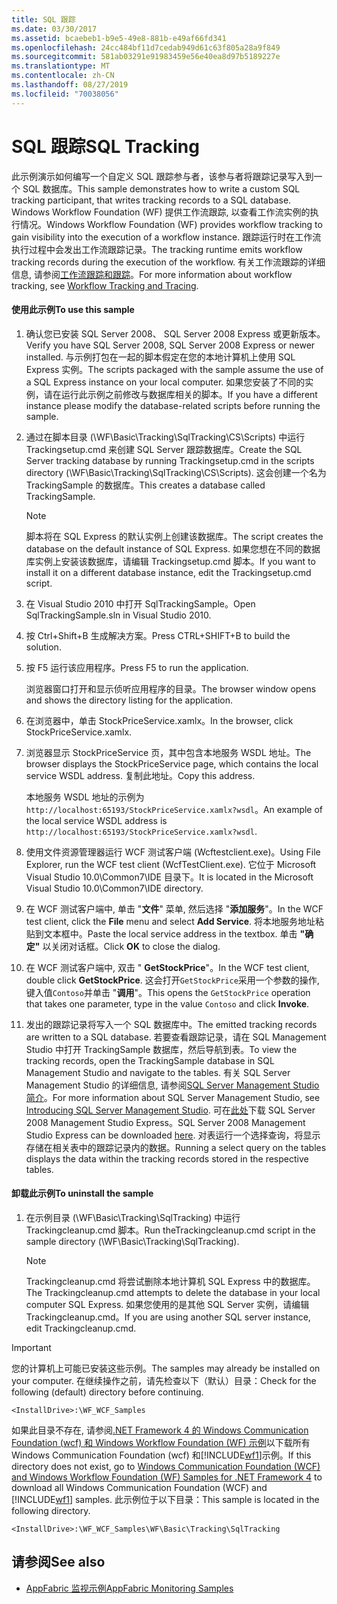 ```yaml
---
title: SQL 跟踪
ms.date: 03/30/2017
ms.assetid: bcaebeb1-b9e5-49e8-881b-e49af66fd341
ms.openlocfilehash: 24cc484bf11d7cedab949d61c63f805a28a9f849
ms.sourcegitcommit: 581ab03291e91983459e56e40ea8d97b5189227e
ms.translationtype: MT
ms.contentlocale: zh-CN
ms.lasthandoff: 08/27/2019
ms.locfileid: "70038056"
---
```

# <a name="sql-tracking"></a><span data-ttu-id="31118-102">SQL 跟踪</span><span class="sxs-lookup"><span data-stu-id="31118-102">SQL Tracking</span></span>
<span data-ttu-id="31118-103">此示例演示如何编写一个自定义 SQL 跟踪参与者，该参与者将跟踪记录写入到一个 SQL 数据库。</span><span class="sxs-lookup"><span data-stu-id="31118-103">This sample demonstrates how to write a custom SQL tracking participant, that writes tracking records to a SQL database.</span></span> <span data-ttu-id="31118-104">Windows Workflow Foundation (WF) 提供工作流跟踪, 以查看工作流实例的执行情况。</span><span class="sxs-lookup"><span data-stu-id="31118-104">Windows Workflow Foundation (WF) provides workflow tracking to gain visibility into the execution of a workflow instance.</span></span> <span data-ttu-id="31118-105">跟踪运行时在工作流执行过程中会发出工作流跟踪记录。</span><span class="sxs-lookup"><span data-stu-id="31118-105">The tracking runtime emits workflow tracking records during the execution of the workflow.</span></span> <span data-ttu-id="31118-106">有关工作流跟踪的详细信息, 请参阅[工作流跟踪和跟踪](../workflow-tracking-and-tracing.md)。</span><span class="sxs-lookup"><span data-stu-id="31118-106">For more information about workflow tracking, see [Workflow Tracking and Tracing](../workflow-tracking-and-tracing.md).</span></span>

#### <a name="to-use-this-sample"></a><span data-ttu-id="31118-107">使用此示例</span><span class="sxs-lookup"><span data-stu-id="31118-107">To use this sample</span></span>

1. <span data-ttu-id="31118-108">确认您已安装 SQL Server 2008、 SQL Server 2008 Express 或更新版本。</span><span class="sxs-lookup"><span data-stu-id="31118-108">Verify you have SQL Server 2008, SQL Server 2008 Express or newer installed.</span></span> <span data-ttu-id="31118-109">与示例打包在一起的脚本假定在您的本地计算机上使用 SQL Express 实例。</span><span class="sxs-lookup"><span data-stu-id="31118-109">The scripts packaged with the sample assume the use of a SQL Express instance on your local computer.</span></span> <span data-ttu-id="31118-110">如果您安装了不同的实例，请在运行此示例之前修改与数据库相关的脚本。</span><span class="sxs-lookup"><span data-stu-id="31118-110">If you have a different instance please modify the database-related scripts before running the sample.</span></span>

2. <span data-ttu-id="31118-111">通过在脚本目录 (\WF\Basic\Tracking\SqlTracking\CS\Scripts) 中运行 Trackingsetup.cmd 来创建 SQL Server 跟踪数据库。</span><span class="sxs-lookup"><span data-stu-id="31118-111">Create the SQL Server tracking database by running Trackingsetup.cmd in the scripts directory (\WF\Basic\Tracking\SqlTracking\CS\Scripts).</span></span> <span data-ttu-id="31118-112">这会创建一个名为 TrackingSample 的数据库。</span><span class="sxs-lookup"><span data-stu-id="31118-112">This creates a database called TrackingSample.</span></span>

    > [!NOTE]
    > <span data-ttu-id="31118-113">脚本将在 SQL Express 的默认实例上创建该数据库。</span><span class="sxs-lookup"><span data-stu-id="31118-113">The script creates the database on the default instance of SQL Express.</span></span> <span data-ttu-id="31118-114">如果您想在不同的数据库实例上安装该数据库，请编辑 Trackingsetup.cmd 脚本。</span><span class="sxs-lookup"><span data-stu-id="31118-114">If you want to install it on a different database instance, edit the Trackingsetup.cmd script.</span></span>  
  
3. <span data-ttu-id="31118-115">在 Visual Studio 2010 中打开 SqlTrackingSample。</span><span class="sxs-lookup"><span data-stu-id="31118-115">Open SqlTrackingSample.sln in Visual Studio 2010.</span></span>  
  
4. <span data-ttu-id="31118-116">按 Ctrl+Shift+B 生成解决方案。</span><span class="sxs-lookup"><span data-stu-id="31118-116">Press CTRL+SHIFT+B to build the solution.</span></span>  
  
5. <span data-ttu-id="31118-117">按 F5 运行该应用程序。</span><span class="sxs-lookup"><span data-stu-id="31118-117">Press F5 to run the application.</span></span>  
  
     <span data-ttu-id="31118-118">浏览器窗口打开和显示侦听应用程序的目录。</span><span class="sxs-lookup"><span data-stu-id="31118-118">The browser window opens and shows the directory listing for the application.</span></span>  
  
6. <span data-ttu-id="31118-119">在浏览器中，单击 StockPriceService.xamlx。</span><span class="sxs-lookup"><span data-stu-id="31118-119">In the browser, click StockPriceService.xamlx.</span></span>  
  
7. <span data-ttu-id="31118-120">浏览器显示 StockPriceService 页，其中包含本地服务 WSDL 地址。</span><span class="sxs-lookup"><span data-stu-id="31118-120">The browser displays the StockPriceService page, which contains the local service WSDL address.</span></span> <span data-ttu-id="31118-121">复制此地址。</span><span class="sxs-lookup"><span data-stu-id="31118-121">Copy this address.</span></span>  
  
     <span data-ttu-id="31118-122">本地服务 WSDL 地址的示例为`http://localhost:65193/StockPriceService.xamlx?wsdl`。</span><span class="sxs-lookup"><span data-stu-id="31118-122">An example of the local service WSDL address is `http://localhost:65193/StockPriceService.xamlx?wsdl`.</span></span>  
  
8. <span data-ttu-id="31118-123">使用文件资源管理器运行 WCF 测试客户端 (Wcftestclient.exe)。</span><span class="sxs-lookup"><span data-stu-id="31118-123">Using File Explorer, run the WCF test client (WcfTestClient.exe).</span></span> <span data-ttu-id="31118-124">它位于 Microsoft Visual Studio 10.0\Common7\IDE 目录下。</span><span class="sxs-lookup"><span data-stu-id="31118-124">It is located in the Microsoft Visual Studio 10.0\Common7\IDE directory.</span></span>  
  
9. <span data-ttu-id="31118-125">在 WCF 测试客户端中, 单击 "**文件**" 菜单, 然后选择 "**添加服务**"。</span><span class="sxs-lookup"><span data-stu-id="31118-125">In the WCF test client, click the **File** menu and select **Add Service**.</span></span> <span data-ttu-id="31118-126">将本地服务地址粘贴到文本框中。</span><span class="sxs-lookup"><span data-stu-id="31118-126">Paste the local service address in the textbox.</span></span> <span data-ttu-id="31118-127">单击 **"确定"** 以关闭对话框。</span><span class="sxs-lookup"><span data-stu-id="31118-127">Click **OK** to close the dialog.</span></span>  
  
10. <span data-ttu-id="31118-128">在 WCF 测试客户端中, 双击 " **GetStockPrice**"。</span><span class="sxs-lookup"><span data-stu-id="31118-128">In the WCF test client, double click **GetStockPrice**.</span></span> <span data-ttu-id="31118-129">这会打开`GetStockPrice`采用一个参数的操作, 键入值`Contoso`并单击 "**调用**"。</span><span class="sxs-lookup"><span data-stu-id="31118-129">This opens the `GetStockPrice` operation that takes one parameter, type in the value `Contoso` and click **Invoke**.</span></span>  
  
11. <span data-ttu-id="31118-130">发出的跟踪记录将写入一个 SQL 数据库中。</span><span class="sxs-lookup"><span data-stu-id="31118-130">The emitted tracking records are written to a SQL database.</span></span> <span data-ttu-id="31118-131">若要查看跟踪记录，请在 SQL Management Studio 中打开 TrackingSample 数据库，然后导航到表。</span><span class="sxs-lookup"><span data-stu-id="31118-131">To view the tracking records, open the TrackingSample database in SQL Management Studio and navigate to the tables.</span></span> <span data-ttu-id="31118-132">有关 SQL Server Management Studio 的详细信息, 请参阅[SQL Server Management Studio 简介](https://go.microsoft.com/fwlink/?LinkId=165645)。</span><span class="sxs-lookup"><span data-stu-id="31118-132">For more information about SQL Server Management Studio, see [Introducing SQL Server Management Studio](https://go.microsoft.com/fwlink/?LinkId=165645).</span></span> <span data-ttu-id="31118-133">可在[此处](https://go.microsoft.com/fwlink/?LinkId=180520)下载 SQL Server 2008 Management Studio Express。</span><span class="sxs-lookup"><span data-stu-id="31118-133">SQL Server 2008 Management Studio Express can be downloaded [here](https://go.microsoft.com/fwlink/?LinkId=180520).</span></span> <span data-ttu-id="31118-134">对表运行一个选择查询，将显示存储在相关表中的跟踪记录内的数据。</span><span class="sxs-lookup"><span data-stu-id="31118-134">Running a select query on the tables displays the data within the tracking records stored in the respective tables.</span></span>  
  
#### <a name="to-uninstall-the-sample"></a><span data-ttu-id="31118-135">卸载此示例</span><span class="sxs-lookup"><span data-stu-id="31118-135">To uninstall the sample</span></span>  
  
1. <span data-ttu-id="31118-136">在示例目录 (\WF\Basic\Tracking\SqlTracking) 中运行 Trackingcleanup.cmd 脚本。</span><span class="sxs-lookup"><span data-stu-id="31118-136">Run theTrackingcleanup.cmd script in the sample directory (\WF\Basic\Tracking\SqlTracking).</span></span>  
  
    > [!NOTE]
    > <span data-ttu-id="31118-137">Trackingcleanup.cmd 将尝试删除本地计算机 SQL Express 中的数据库。</span><span class="sxs-lookup"><span data-stu-id="31118-137">The Trackingcleanup.cmd attempts to delete the database in your local computer SQL Express.</span></span> <span data-ttu-id="31118-138">如果您使用的是其他 SQL Server 实例，请编辑 Trackingcleanup.cmd。</span><span class="sxs-lookup"><span data-stu-id="31118-138">If you are using another SQL server instance, edit Trackingcleanup.cmd.</span></span>

> [!IMPORTANT]
> <span data-ttu-id="31118-139">您的计算机上可能已安装这些示例。</span><span class="sxs-lookup"><span data-stu-id="31118-139">The samples may already be installed on your computer.</span></span> <span data-ttu-id="31118-140">在继续操作之前，请先检查以下（默认）目录：</span><span class="sxs-lookup"><span data-stu-id="31118-140">Check for the following (default) directory before continuing.</span></span>  
>   
> `<InstallDrive>:\WF_WCF_Samples`  
>   
> <span data-ttu-id="31118-141">如果此目录不存在, 请参阅[.NET Framework 4 的 Windows Communication Foundation (wcf) 和 Windows Workflow Foundation (WF) 示例](https://go.microsoft.com/fwlink/?LinkId=150780)以下载所有 Windows Communication Foundation (wcf) 和[!INCLUDE[wf1](../../../../includes/wf1-md.md)]示例。</span><span class="sxs-lookup"><span data-stu-id="31118-141">If this directory does not exist, go to [Windows Communication Foundation (WCF) and Windows Workflow Foundation (WF) Samples for .NET Framework 4](https://go.microsoft.com/fwlink/?LinkId=150780) to download all Windows Communication Foundation (WCF) and [!INCLUDE[wf1](../../../../includes/wf1-md.md)] samples.</span></span> <span data-ttu-id="31118-142">此示例位于以下目录：</span><span class="sxs-lookup"><span data-stu-id="31118-142">This sample is located in the following directory.</span></span>  
>   
> `<InstallDrive>:\WF_WCF_Samples\WF\Basic\Tracking\SqlTracking`  
  
## <a name="see-also"></a><span data-ttu-id="31118-143">请参阅</span><span class="sxs-lookup"><span data-stu-id="31118-143">See also</span></span>

- [<span data-ttu-id="31118-144">AppFabric 监视示例</span><span class="sxs-lookup"><span data-stu-id="31118-144">AppFabric Monitoring Samples</span></span>](https://go.microsoft.com/fwlink/?LinkId=193959)
